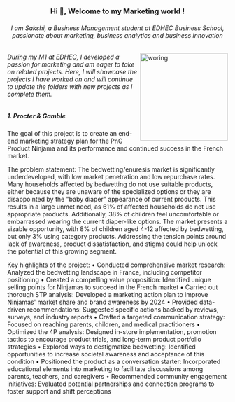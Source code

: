 <h3 align="center">Hi 👋, Welcome to my Marketing world !</h3>

<h6 align="center">I am Sakshi, a Business Management student at EDHEC Business School, passionate about marketing, business analytics and business innovation</h6>

<img align="right" alt="woring" width="200" src="https://i.pinimg.com/originals/e7/26/c7/e726c74ac081eed50feee1433d12c998.gif">


<h6 align="Left">During my M1 at EDHEC, I developed a passion for marketing and am eager to take on related projects. Here, I will showcase the projects I have worked on and will continue to update the folders with new projects as I complete them.</h6>

<h5 align="Left">1. Procter & Gamble</h5>

The goal of this project is to create an end-end marketing strategy plan for the PnG Product Ninjama and its performance and continued success in the French market. 

The problem statement: The bedwetting/enuresis market is significantly underdeveloped, with low market penetration and low repurchase rates. Many households affected by bedwetting do not use suitable products, either because they are unaware of the specialized options or they are disappointed by the "baby diaper" appearance of current products. This results in a large unmet need, as 61% of affected households do not use appropriate products. Additionally, 38% of children feel uncomfortable or embarrassed wearing the current diaper-like options. The market presents a sizable opportunity, with 8% of children aged 4-12 affected by bedwetting, but only 3% using category products. Addressing the tension points around lack of awareness, product dissatisfaction, and stigma could help unlock the potential of this growing segment.

Key highlights of the project:
• Conducted comprehensive market research: Analyzed the bedwetting landscape in France, including competitor positioning
• Created a compelling value proposition: Identified unique selling points for Ninjamas to succeed in the French market
• Carried out thorough STP analysis: Developed a marketing action plan to improve Ninjamas' market share and brand awareness by 2024
• Provided data-driven recommendations: Suggested specific actions backed by reviews, surveys, and industry reports
• Crafted a targeted communication strategy: Focused on reaching parents, children, and medical practitioners
• Optimized the 4P analysis: Designed in-store implementation, promotion tactics to encourage product trials, and long-term product portfolio strategies
• Explored ways to destigmatize bedwetting: Identified opportunities to increase societal awareness and acceptance of this condition
• Positioned the product as a conversation starter: Incorporated educational elements into marketing to facilitate discussions among parents, teachers, and caregivers
• Recommended community engagement initiatives: Evaluated potential partnerships and connection programs to foster support and shift perceptions
